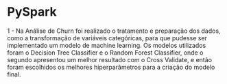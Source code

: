 # PySpark

1 - Na Análise de Churn foi realizado o tratamento e preparação dos dados, como a transformação de variáveis categóricas, para que pudesse ser implementado um modelo de machine learning. Os modelos utilizados foram o Decision Tree Classifier e o Random Forest Classifier, onde o segundo apresentou um melhor resultado com o Cross Validate, e então foram escolhidos os melhores hiperparâmetros para a criação do modelo final.
